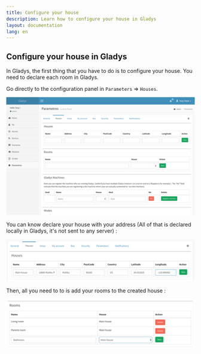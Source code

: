 ```yaml
---
title: Configure your house
description: Learn how to configure your house in Gladys
layout: documentation
lang: en
---
```


## Configure your house in Gladys

In Gladys, the first thing that you have to do is to configure your house. You need to declare each room in Gladys.

Go directly to the configuration panel in `Parameters` => `Houses`. 

<img alt="Gladys house" src="/assets/images/documentation/configure-house/house-1.png" class="img-responsive"/>

You can know declare your house with your address (All of that is declared locally in Gladys, it's not sent to any server) :

<img alt="Gladys house" src="/assets/images/documentation/configure-house/house-2.png" class="img-responsive"/>

Then, all you need to to is add your rooms to the created house : 

<img alt="Gladys house" src="/assets/images/documentation/configure-house/house-3.png" class="img-responsive"/>